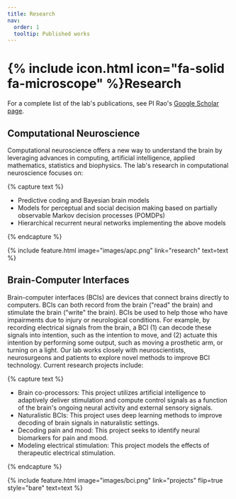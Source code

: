 ```yaml
---
title: Research
nav:
  order: 1
  tooltip: Published works
---
```


# {% include icon.html icon="fa-solid fa-microscope" %}Research

For a complete list of the lab's publications, see PI Rao's [Google Scholar page](https://scholar.google.com/citations?user=02nHF0gAAAAJ).

## Computational Neuroscience

Computational neuroscience offers a new way to understand the brain by leveraging advances in computing, artificial intelligence, applied mathematics, statistics and biophysics. The lab's research in computational neuroscience focuses on:

{% capture text %}

- Predictive coding and Bayesian brain models
- Models for perceptual and social decision making based on partially observable Markov decision processes (POMDPs) 
- Hierarchical recurrent neural networks implementing the above models

{% endcapture %}

{% include feature.html image="images/apc.png" link="research" text=text %}

## Brain-Computer Interfaces

Brain-computer interfaces (BCIs) are devices that connect brains directly to computers. BCIs can both record from the brain ("read" the brain) and stimulate the brain ("write" the brain). BCIs be used to help those who have impairments due to injury or  neurological conditions. For example, by recording electrical signals from the brain, a BCI (1) can decode these signals into intention, such as the intention to move, and (2) actuate this intention by performing some output, such as moving a prosthetic arm, or turning on a light. Our lab works closely with neuroscientists, neurosurgeons and patients to explore novel methods to improve BCI technology. Current research projects include: 

{% capture text %}

- Brain co-processors: This project utilizes artificial intelligence to adaptively deliver stimulation and compute control signals as a function of the brain's ongoing neural activity and external sensory signals.
- Naturalistic BCIs: This project uses deep learning methods to improve decoding of brain signals in naturalistic settings.
- Decoding pain and mood: This project seeks to identify neural biomarkers for pain and mood.
- Modeling electrical stimulation: This project models the effects of therapeutic electrical stimulation. 

{% endcapture %}

{% include feature.html image="images/bci.png" link="projects" flip=true style="bare" text=text %}
